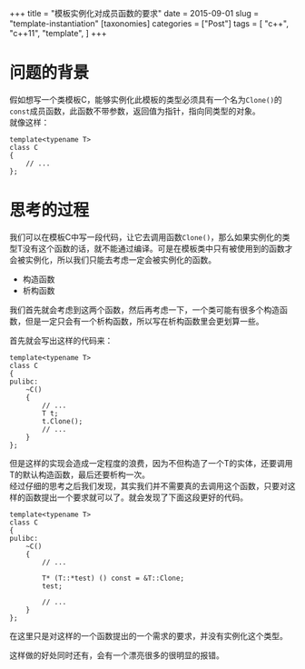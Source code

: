 +++
title = "模板实例化对成员函数的要求"
date = 2015-09-01
slug = "template-instantiation"
[taxonomies]
categories =  ["Post"]
tags = [
  "c++",
  "c++11",
  "template",
]
+++

<div class="article_content" id="article_contents_inner_4931453178" dir="ltr">
						<h1>问题的背景</h1>

<p>假如想写一个类模板C，能够实例化此模板的类型必须具有一个名为<code>Clone()</code>的<code>const</code>成员函数，此函数不带参数，返回值为指针，指向同类型的对象。 <br>
就像这样：</p>

<!-- more -->

<pre style="max-width: 1241px; overflow: auto;"><code>template&lt;typename T&gt;
class C
{
    // ...
};
</code></pre>

<h1>思考的过程</h1>

<p>我们可以在模板C中写一段代码，让它去调用函数<code>Clone()</code>，那么如果实例化的类型T没有这个函数的话，就不能通过编译。可是在模板类中只有被使用到的函数才会被实例化，所以我们只能去考虑一定会被实例化的函数。</p>

<ul><li>构造函数</li>
<li>析构函数</li>
</ul><p>我们首先就会考虑到这两个函数，然后再考虑一下，一个类可能有很多个构造函数，但是一定只会有一个析构函数，所以写在析构函数里会更划算一些。</p>

<p>首先就会写出这样的代码来：</p>

<pre style="max-width: 1241px; overflow: auto;"><code>template&lt;typename T&gt;
class C
{
pulibc:
    ~C()
    {
        // ...
        T t;
        t.Clone();
        // ...
    }
};
</code></pre>

<p>但是这样的实现会造成一定程度的浪费，因为不但构造了一个T的实体，还要调用T的默认构造函数，最后还要析构一次。 <br>
经过仔细的思考之后我们发现，其实我们并不需要真的去调用这个函数，只要对这样的函数提出一个要求就可以了。就会发现了下面这段更好的代码。</p>

<pre style="max-width: 1241px; overflow: auto;"><code>template&lt;typename T&gt;
class C
{
pulibc:
    ~C()
    {
        // ...

        T* (T::*test) () const = &amp;T::Clone;
        test;

        // ...
    }
};
</code></pre>

<p>在这里只是对这样的一个函数提出的一个需求的要求，并没有实例化这个类型。</p>

<p>这样做的好处同时还有，会有一个漂亮很多的很明显的报错。</p>